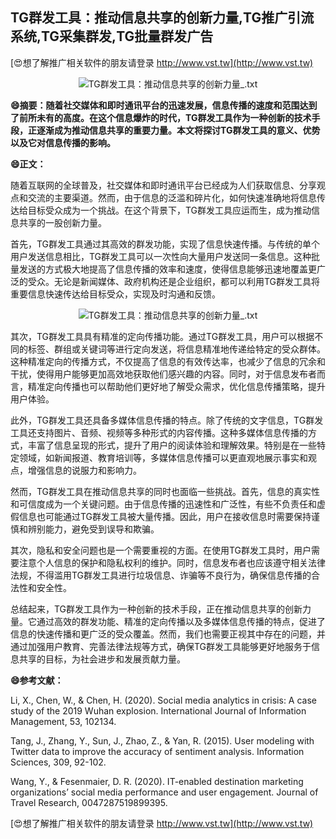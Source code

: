 ## **TG群发工具：推动信息共享的创新力量,TG推广引流系统,TG采集群发,TG批量群发广告**

[😍想了解推广相关软件的朋友请登录 http://www.vst.tw](http://www.vst.tw)

 <center><img src="https://vst.tw/MP4/tuiguang/png/8.png" alt="TG群发工具：推动信息共享的创新力量_.txt"></center>

**😄摘要：随着社交媒体和即时通讯平台的迅速发展，信息传播的速度和范围达到了前所未有的高度。在这个信息爆炸的时代，TG群发工具作为一种创新的技术手段，正逐渐成为推动信息共享的重要力量。本文将探讨TG群发工具的意义、优势以及它对信息传播的影响。**

**😄正文：**

随着互联网的全球普及，社交媒体和即时通讯平台已经成为人们获取信息、分享观点和交流的主要渠道。然而，由于信息的泛滥和碎片化，如何快速准确地将信息传达给目标受众成为一个挑战。在这个背景下，TG群发工具应运而生，成为推动信息共享的一股创新力量。

首先，TG群发工具通过其高效的群发功能，实现了信息快速传播。与传统的单个用户发送信息相比，TG群发工具可以一次性向大量用户发送同一条信息。这种批量发送的方式极大地提高了信息传播的效率和速度，使得信息能够迅速地覆盖更广泛的受众。无论是新闻媒体、政府机构还是企业组织，都可以利用TG群发工具将重要信息快速传达给目标受众，实现及时沟通和反馈。

 <center><img src="https://vst.tw/MP4/tuiguang/png/2.png" alt="TG群发工具：推动信息共享的创新力量_.txt"></center>

其次，TG群发工具具有精准的定向传播功能。通过TG群发工具，用户可以根据不同的标签、群组或关键词等进行定向发送，将信息精准地传递给特定的受众群体。这种精准定向的传播方式，不仅提高了信息的有效传达率，也减少了信息的冗余和干扰，使得用户能够更加高效地获取他们感兴趣的内容。同时，对于信息发布者而言，精准定向传播也可以帮助他们更好地了解受众需求，优化信息传播策略，提升用户体验。

此外，TG群发工具还具备多媒体信息传播的特点。除了传统的文字信息，TG群发工具还支持图片、音频、视频等多种形式的内容传播。这种多媒体信息传播的方式，丰富了信息呈现的形式，提升了用户的阅读体验和理解效果。特别是在一些特定领域，如新闻报道、教育培训等，多媒体信息传播可以更直观地展示事实和观点，增强信息的说服力和影响力。

然而，TG群发工具在推动信息共享的同时也面临一些挑战。首先，信息的真实性和可信度成为一个关键问题。由于信息传播的迅速性和广泛性，有些不负责任和虚假信息也可能通过TG群发工具被大量传播。因此，用户在接收信息时需要保持谨慎和辨别能力，避免受到误导和欺骗。

其次，隐私和安全问题也是一个需要重视的方面。在使用TG群发工具时，用户需要注意个人信息的保护和隐私权利的维护。同时，信息发布者也应该遵守相关法律法规，不得滥用TG群发工具进行垃圾信息、诈骗等不良行为，确保信息传播的合法性和安全性。

总结起来，TG群发工具作为一种创新的技术手段，正在推动信息共享的创新力量。它通过高效的群发功能、精准的定向传播以及多媒体信息传播的特点，促进了信息的快速传播和更广泛的受众覆盖。然而，我们也需要正视其中存在的问题，并通过加强用户教育、完善法律法规等方式，确保TG群发工具能够更好地服务于信息共享的目标，为社会进步和发展贡献力量。

**😄参考文献：**

Li, X., Chen, W., & Chen, H. (2020). Social media analytics in crisis: A case study of the 2019 Wuhan explosion. International Journal of Information Management, 53, 102134.

Tang, J., Zhang, Y., Sun, J., Zhao, Z., & Yan, R. (2015). User modeling with Twitter data to improve the accuracy of sentiment analysis. Information Sciences, 309, 92-102.

Wang, Y., & Fesenmaier, D. R. (2020). IT-enabled destination marketing organizations’ social media performance and user engagement. Journal of Travel Research, 0047287519899395.

[😍想了解推广相关软件的朋友请登录 http://www.vst.tw](http://www.vst.tw)



